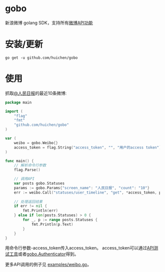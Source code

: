 gobo
====

新浪微博 golang SDK，支持所有<a href="http://open.weibo.com/wiki/微博API">微博API功能</a>

# 安装/更新

```
go get -u github.com/huichen/gobo
```

# 使用

抓取<a href="http://weibo.com/rmrb">@人民日报</a>的最近10条微博:

```go
package main

import (
	"flag"
	"fmt"
	"github.com/huichen/gobo"
)

var (
	weibo = gobo.Weibo{}
	access_token = flag.String("access_token", "", "用户的access token")
)

func main() {
	// 解析命令行参数
	flag.Parse()

	// 调用API
	var posts gobo.Statuses
	params := gobo.Params{"screen_name": "人民日报", "count": "10"}
	err := weibo.Call("statuses/user_timeline", "get", *access_token, params, &posts)
	
	// 处理返回结果
	if err != nil {
		fmt.Println(err)
	} else if len(posts.Statuses) > 0 {
		for _, p := range posts.Statuses {
			fmt.Println(p.Text)
		}
	}
}
```

用命令行参数-access_token传入access_token。 access_token可以通过<a href="http://open.weibo.com/tools/console">API测试工具</a>或者<a href="https://github.com/huichen/gobo/blob/master/examples/auth.go">gobo.Authenticator</a>得到。

更多API调用的例子见 <a href="https://github.com/huichen/gobo/blob/master/examples/weibo.go">examples/weibo.go</a>。
